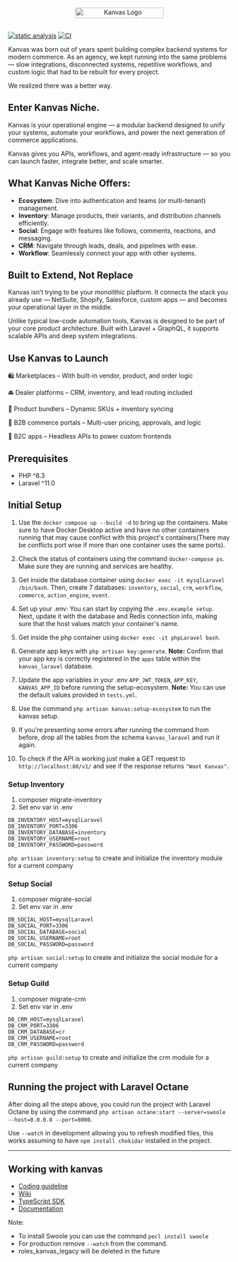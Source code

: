 <br />
<p align="center">
    <img  src="https://kanvas.dev/images/kanvasL.svg" alt="Kanvas Logo" width="200" height="24"></a>
    <br />
    <br />
</p>

[![static analysis](https://github.com/bakaphp/kanvas-ecosystem-api/actions/workflows/static-analysis.yml/badge.svg)](https://github.com/bakaphp/kanvas-ecosystem-api/actions/workflows/static-analysis.yml)
[![CI](https://github.com/bakaphp/kanvas-ecosystem-api/actions/workflows/tests.yml/badge.svg)](https://github.com/bakaphp/kanvas-ecosystem-api/actions/workflows/tests.yml)

Kanvas was born out of years spent building complex backend systems for modern commerce. As an agency, we kept running into the same problems — slow integrations, disconnected systems, repetitive workflows, and custom logic that had to be rebuilt for every project.

We realized there was a better way.

## **Enter Kanvas Niche.**
Kanvas is your operational engine — a modular backend designed to unify your systems, automate your workflows, and power the next generation of commerce applications.

Kanvas gives you APIs, workflows, and agent-ready infrastructure — so you can launch faster, integrate better, and scale smarter.

## **What Kanvas Niche Offers:**
- **Ecosystem**: Dive into authentication and teams (or multi-tenant) management.
- **Inventory**: Manage products, their variants, and distribution channels efficiently.
- **Social**: Engage with features like follows, comments, reactions, and messaging.
- **CRM**: Navigate through leads, deals, and pipelines with ease.
- **Workflow**: Seamlessly connect your app with other systems.

## **Built to Extend, Not Replace**
Kanvas isn’t trying to be your monolithic platform. It connects the stack you already use — NetSuite, Shopify, Salesforce, custom apps — and becomes your operational layer in the middle.

Unlike typical low-code automation tools, Kanvas is designed to be part of your core product architecture. Built with Laravel + GraphQL, it supports scalable APIs and deep system integrations.

## **Use Kanvas to Launch**
🛍️ Marketplaces – With built-in vendor, product, and order logic

🚘 Dealer platforms – CRM, inventory, and lead routing included

🧩 Product bundlers – Dynamic SKUs + inventory syncing

🏪 B2B commerce portals – Multi-user pricing, approvals, and logic

📱 B2C apps – Headless APIs to power custom frontends

## Prerequisites

- PHP ^8.3
- Laravel ^11.0

## Initial Setup

1. Use the ``docker compose up --build -d`` to bring up the containers. Make sure to have Docker Desktop active and have no other containers running that may cause conflict with this project's containers(There may be conflicts port wise if more than one container uses the same ports).

2. Check the status of containers using the command ```docker-compose ps```. Make sure they are running and services are healthy.

3. Get inside the database container using ```docker exec -it mysqlLaravel /bin/bash```. Then, create 7 databases: `inventory`, `social`, `crm`, `workflow`, `commerce`, `action_engine`, `event`.

4. Set up your .env: You can start by copying the `.env.example setup`. Next, update it with the database and Redis connection info, making sure that the host values match your container's name.

5. Get inside the php container using ```docker exec -it phpLaravel bash```.

6. Generate app keys with `php artisan key:generate`.
**Note:** Confirm that your app key is correctly registered in the `apps` table within the `kanvas_laravel` database.

7. Update the app variables in your .env `APP_JWT_TOKEN`, `APP_KEY`, `KANVAS_APP_ID` before running the setup-ecosystem.
**Note:** You can use the default values provided in `tests.yml`.

8. Use the command ```php artisan kanvas:setup-ecosystem``` to run the kanvas setup.

9. If you're presenting some errors after running the command from before, drop all the tables from the schema `kanvas_laravel` and run it again.

10. To check if the API is working just make a GET request to  ```http://localhost:80/v1/``` and see if the response returns ```"Woot Kanvas"```.

### Setup Inventory
1. composer migrate-inventory
2. Set env var in .env
```
DB_INVENTORY_HOST=mysqlLaravel
DB_INVENTORY_PORT=3306
DB_INVENTORY_DATABASE=inventory
DB_INVENTORY_USERNAME=root
DB_INVENTORY_PASSWORD=password
```

`php artisan inventory:setup` to create and initialize the inventory module for a current company

### Setup Social
1. composer migrate-social
2. Set env var in .env
```
DB_SOCIAL_HOST=mysqlLaravel
DB_SOCIAL_PORT=3306
DB_SOCIAL_DATABASE=social
DB_SOCIAL_USERNAME=root
DB_SOCIAL_PASSWORD=password
```

`php artisan social:setup` to create and initialize the social module for a current company

### Setup Guild
1. composer migrate-crm
2. Set env var in .env
```
DB_CRM_HOST=mysqlLaravel
DB_CRM_PORT=3306
DB_CRM_DATABASE=cr
DB_CRM_USERNAME=root
DB_CRM_PASSWORD=password
```


`php artisan guild:setup` to create and initialize the crm module for a current company

## Running the project with Laravel Octane

After doing all the steps above, you could run the project with Laravel Octane by using the command ```php artisan octane:start --server=swoole --host=0.0.0.0 --port=8000```. 

Use `--watch` in development allowing you to refresh modified files, this works assuming to have `npm install chokidar` installed in the project.
****

## Working with kanvas
- [Coding guideline](https://github.com/bakaphp/kanvas-ecosystem-api/wiki/Coding-Guidelines)
- [Wiki](https://github.com/alexeymezenin/laravel-best-practices#follow-laravel-naming-conventions)
- [TypeScript SDK](https://github.com/bakaphp/kanvas-core-js)
- [Documentation](https://github.com/bakaphp/kanvas-doc)

Note: 
- To install Swoole you can use the command ```pecl install swoole``` 
- For production remove `--watch` from the command.
- roles_kanvas_legacy will be deleted in the future

